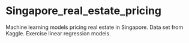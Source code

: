 # Singapore_real_estate_pricing
Machine learning models pricing real estate in Singapore. Data set from Kaggle. Exercise linear regression models.
